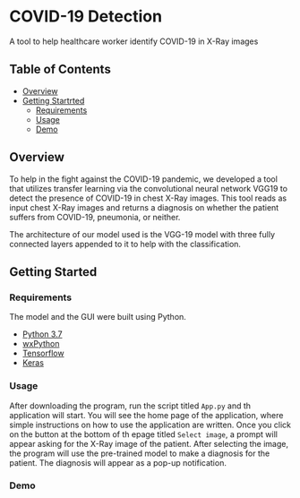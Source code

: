 # COVID-19 Detection
A tool to help healthcare worker identify COVID-19 in X-Ray images

## Table of Contents

- [Overview](#overview)
- [Getting Startrted](#requirements)
  * [Requirements](#requirements)
  * [Usage](#Usage)
  * [Demo](#demo)


## Overview
To help in the fight against the COVID-19 pandemic, we developed a tool that utilizes transfer learning via the convolutional neural network VGG19 to detect the presence of COVID-19 in chest X-Ray images. This tool reads as input chest X-Ray images and returns a diagnosis on whether the patient suffers from COVID-19, pneumonia, or neither.

The architecture of our model used is the VGG-19 model with three fully connected layers appended to it to help with the classification.

## Getting Started
### Requirements
The model and the GUI were built using Python.
- [Python 3.7](https://www.python.org/)
- [wxPython](https://www.wxpython.org/)
- [Tensorflow](https://www.tensorflow.org/)
- [Keras](https://keras.io/)

### Usage
After downloading the program, run the script titled `App.py` and th application will start.
You will see the home page of the application, where simple instructions on how to use the application are written.
Once you click on the button at the bottom of th epage titled `Select image`, a prompt will appear asking for the X-Ray image of the patient.
After selecting the image, the program will use the pre-trained model to make a diagnosis for the patient.
The diagnosis will appear as a pop-up notification.

### Demo

